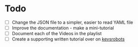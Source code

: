 # Todo

- [ ] Change the JSON file to a simpler, easier to read YAML file
- [ ] Improve the documentation - make a mini-tutorial
- [ ] Document each of the Videos in the playlist
- [ ] Create a supporting written tutorial over on [kevsrobots](https://www.kevsrobots.com)
